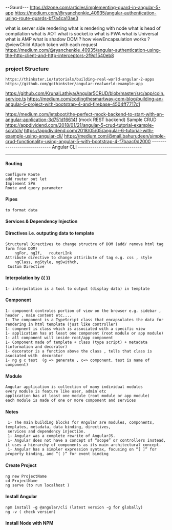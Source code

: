 --Gaurd---
	https://dzone.com/articles/implementing-guard-in-angular-5-app
	https://medium.com/@ryanchenkie_40935/angular-authentication-using-route-guards-bf7a4ca13ae3

what is server side rendering
what is rendering with node
what is head of compilation
what is AOT
what is socket.io
what is PWA
what is Universal
what is AMP
what is shadow DOM ?
how viewEncapsulation works ?
@viewChild
<ng-content></ng-content>
	Attach token with each request
	https://medium.com/@ryanchenkie_40935/angular-authentication-using-the-http-client-and-http-interceptors-2f9d1540eb8

### project Structure
	https://thinkster.io/tutorials/building-real-world-angular-2-apps
	https://github.com/gothinkster/angular-realworld-example-app
https://github.com/KrunalLathiya/Angular5CRUD/blob/master/src/app/coin.service.ts
https://medium.com/codingthesmartway-com-blog/building-an-angular-5-project-with-bootstrap-4-and-firebase-4504ff7717c1

https://medium.com/letsboot/the-perfect-mock-backend-to-start-with-an-angular-application-3d751d16614f (mock REST backend)
Sample CRUD
	https://appdividend.com/2018/01/21/angular-5-crud-tutorial-example-scratch/
	https://appdividend.com/2018/05/05/angular-6-tutorial-with-example-using-angular-cli/
	https://medium.com/@mail.bahurudeen/simple-crud-functionality-using-angular-5-with-bootstrap-4-f7baac0d2000
----------------------------- Angular CLI -------------------------------


-------------------------------------------------------------------------

#### Routing
	Configure Route
	add router out let
	Implement SPA
	Route and query parameter

#### Pipes
	to format data

#### Services & Dependency Injection
	

#### Directives i.e. outputing data to template 
	Structural Directives to change structre of DOM (add/ remove html tag form from DOM)
		ngFor, ngIf,   routerLInk
	Attribute directive to change attiribute of tag e.g. css , style
		ngClass, ngStyle, ngSwithch,		
	 Custum Directive 
#### Interpolation by {{ }}
	1- interpolation is a tool to output (display data) in template 

#### Component 	
	1- component controles portion of view on the browser e.g. sidebar , header , main content etc....
	1- The component is a TypeScript class that encapsulates the data for rendering in html template (just like controller)
	1- compnent is class which is associated with a specific view
	1- application has at least one component (root module or app module)
	1- all component will inside root/app component
	1- Component made of templete + class (type script) + metadata (information and decorator)
	1- decorator is a function above the class , tells that class is asociated with  decorator
	1- ng g c test  (g => generate , c=> component, test is name of component)
       
#### Module
	Angular application is collection of many individual modules
	every module is feature like user, admin etc 
	application has at least one module (root module or app module)
	each module is made of one or more component and services 


#### Notes
	
	 1- The main building blocks for Angular are modules, components, templates, metadata, data binding, directives,
	 services and dependency injection.
	 1- Angular was a complete rewrite of AngularJS.
	 1- Angular does not have a concept of “scope” or controllers instead, it uses a hierarchy of components as its main architectural concept.
	 1- Angular has a simpler expression syntax, focusing on “[ ]” for property binding, and “( )” for event binding

#### Create Project 

	ng new ProjectName
	cd ProjectName
	ng serve (to run localhost )

#### Install Angular
	npm install -g @angular/cli (latest version -g for globally)
	ng -v ( check version)

#### Install Node with NPM


